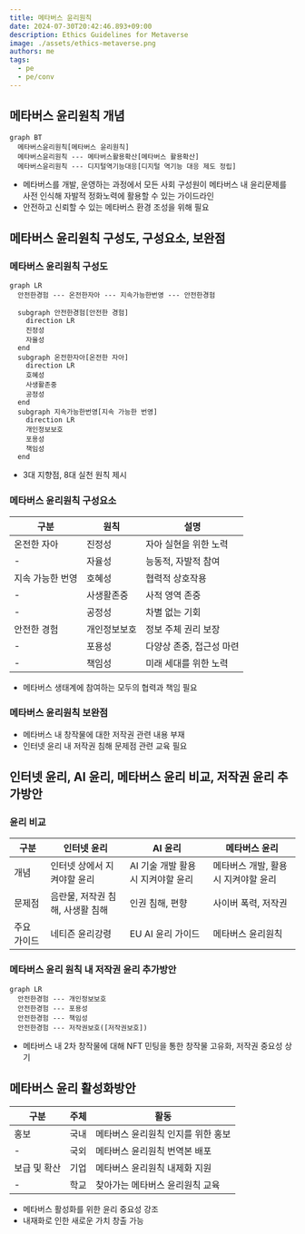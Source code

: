 ```yaml
---
title: 메타버스 윤리원칙
date: 2024-07-30T20:42:46.893+09:00
description: Ethics Guidelines for Metaverse
image: ./assets/ethics-metaverse.png
authors: me
tags: 
  - pe
  - pe/conv 
---
```


## 메타버스 윤리원칙 개념

```mermaid
graph BT
  메타버스윤리원칙[메타버스 윤리원칙]
  메타버스윤리원칙 --- 메타버스활용확산[메타버스 활용확산]
  메타버스윤리원칙 --- 디지털역기능대응[디지털 역기능 대응 제도 정립]
```

- 메타버스를 개발, 운영하는 과정에서 모든 사회 구성원이 메타버스 내 윤리문제를 사전 인식해 자발적 정화노력에 활용할 수 있는 가이드라인
- 안전하고 신뢰할 수 있는 메타버스 환경 조성을 위해 필요

## 메타버스 윤리원칙 구성도, 구성요소, 보완점

### 메타버스 윤리원칙 구성도

```mermaid
graph LR
  안전한경험 --- 온전한자아 --- 지속가능한번영 --- 안전한경험

  subgraph 안전한경험[안전한 경험]
    direction LR
    진정성
    자율성
  end
  subgraph 온전한자아[온전한 자아]
    direction LR
    호혜성
    사생활존중
    공정성
  end
  subgraph 지속가능한번영[지속 가능한 번영]
    direction LR
    개인정보보호
    포용성
    책임성
  end
```

- 3대 지향점, 8대 실천 원칙 제시

### 메타버스 윤리원칙 구성요소

| 구분 | 원칙 | 설명 |
| --- | --- | --- |
| 온전한 자아 | 진정성 | 자아 실현을 위한 노력 |
| - | 자율성 | 능동적, 자발적 참여 |
| 지속 가능한 번영 | 호혜성 | 협력적 상호작용 |
| - | 사생활존중 | 사적 영역 존중 |
| - | 공정성 | 차별 없는 기회 |
| 안전한 경험 | 개인정보보호 | 정보 주체 권리 보장 |
| - | 포용성 | 다양상 존중, 접근성 마련 |
| - | 책임성 | 미래 세대를 위한 노력 |

- 메타버스 생태계에 참여하는 모두의 협력과 책임 필요

### 메타버스 윤리원칙 보완점

- 메타버스 내 창작물에 대한 저작권 관련 내용 부재
- 인터넷 윤리 내 저작권 침해 문제점 관련 교육 필요

## 인터넷 윤리, AI 윤리, 메타버스 윤리 비교, 저작권 윤리 추가방안

### 윤리 비교

| 구분 | 인터넷 윤리 | AI 윤리 | 메타버스 윤리 |
| --- | --- | --- | --- |
| 개념 | 인터넷 상에서 지켜야할 윤리 | AI 기술 개발 활용시 지켜야할 윤리 | 메타버스 개발, 활용시 지켜야할 윤리 |
| 문제점 | 음란물, 저작권 침해, 사생활 침해 | 인권 침해, 편향 | 사이버 폭력, 저작권 |
| 주요 가이드 | 네티즌 윤리강령 | EU AI 윤리 가이드 | 메타버스 윤리원칙 |

### 메타버스 윤리 원칙 내 저작권 윤리 추가방안

```mermaid
graph LR
  안전한경험 --- 개인정보보호
  안전한경험 --- 포용성
  안전한경험 --- 책임성
  안전한경험 --- 저작권보호([저작권보호])
```

- 메타버스 내 2차 창작물에 대해 NFT 민팅을 통한 창작물 고유화, 저작권 중요성 상기

## 메타버스 윤리 활성화방안

| 구분 | 주체 | 활동 |
| --- | --- | --- |
| 홍보 | 국내 | 메타버스 윤리원칙 인지를 위한 홍보 |
| - | 국외 | 메타버스 윤리원칙 번역본 배포 |
| 보급 및 확산 | 기업 | 메타버스 윤리원칙 내제화 지원 |
| - | 학교 | 찾아가는 메타버스 윤리원칙 교육 |

- 메타버스 활성화를 위한 윤리 중요성 강조
- 내재화로 인한 새로운 가치 창출 가능
